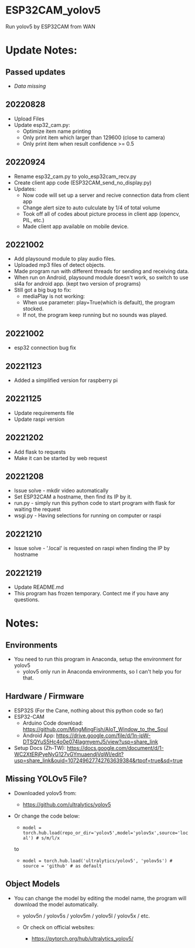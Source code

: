 # ESP32CAM_yolov5
 Run yolov5 by ESP32CAM from WAN

# Update Notes:
## Passed updates
- *Data missing*

## 20220828
- Upload Files
- Update esp32_cam.py:
    - Optimize item name printing
    - Only print item which larger than 129600 (close to camera)
    - Only print item when result confidence >= 0.5
## 20220924
- Rename esp32_cam.py to yolo_esp32cam_recv.py
- Create client app code (ESP32CAM_send_no_display.py)
- Updates:
    - Now code will set up a server and recive connection data from client app
    - Change alert size to auto culculate by 1/4 of total volume
    - Took off all of codes about picture process in client app (opencv, PIL, etc.)
    - Made client app available on mobile device.
## 20221002
- Add playsound module to play audio files.
- Uploaded mp3 files of detect objects.
- Made program run with different threads for sending and receiving data.
- When run on Android, playsound module doesn't work, so switch to use sl4a for android app. (kept two version of programs)
- Still got a big bug to fix:
    - mediaPlay is not working:
    - When use parameter: play=True(which is default), the program stocked.
    - If not, the program keep running but no sounds was played.
## 20221002
- esp32 connection bug fix
## 20221123
- Added a simplified version for raspberry pi 

## 20221125
- Update requirements file 
- Update raspi version 
## 20221202
- Add flask to requests 
- Make it can be started by web request
## 20221208
- Issue solve - mkdir video automatically
- Set ESP32CAM a hostname, then find its IP by it.
- run.py - simply run this python code to start program with flask for waiting the request
- wsgi.py - Having selections for running on computer or raspi
## 20221210
- Issue solve - '.local' is requested on raspi when finding the IP by hostname
## 20221219
- Update README.md
- This program has frozen temporary. Contect me if you have any questions.

# Notes:
## Environments
- You need to run this program in Anaconda, setup the environment for yolov5
    - yolov5 only run in Anaconda environments, so I can't help you for that.
## Hardware / Firmware
- ESP32S (For the Cane, nothing about this python code so far)
- ESP32-CAM
    - Arduino Code download: https://github.com/MingMingFish/AIoT_Window_to_the_Soul
    - Android App: https://drive.google.com/file/d/1n-ipW-DTSQYuS5Hc4o0e074lagmyemJ5/view?usp=share_link
- Setup Docs (Zh-TW): https://docs.google.com/document/d/1-WC2XtERjPyeNyG127vGYmuaendjVqWl/edit?usp=share_link&ouid=107249627742763639384&rtpof=true&sd=true

## Missing YOLOv5 File?
- Downloaded yolov5 from:
    - https://github.com/ultralytics/yolov5

- Or change the code below:
    - `model = torch.hub.load(repo_or_dir='yolov5',model='yolov5x',source='local') # s/m/l/x`
    
    to
    - `model = torch.hub.load('ultralytics/yolov5', 'yolov5s') # source = 'github' # as default`

## Object Models
- You can change the model by editing the model name, the program will download the model automatically.
    - yolov5n / yolov5s / yolov5m / yolov5l / yolov5x / etc.

    - Or check on official websites:
        - https://pytorch.org/hub/ultralytics_yolov5/
    
